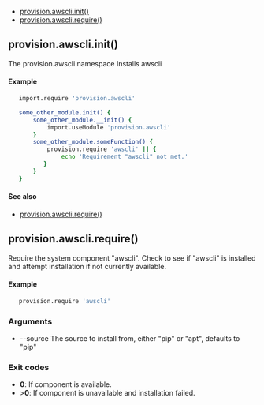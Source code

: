 
* [provision.awscli.init()](#provisionawscliinit)
* [provision.awscli.require()](#provisionawsclirequire)


## provision.awscli.init()

The provision.awscli namespace
Installs awscli

#### Example

```bash
   import.require 'provision.awscli'

   some_other_module.init() {
       some_other_module.__init() {
           import.useModule 'provision.awscli'
       }
       some_other_module.someFunction() {
           provision.require 'awscli' || {
               echo 'Requirement "awscli" not met.'
          }
       }
   }

```

#### See also

* [provision.awscli.require()](#provision.awscli.require())

## provision.awscli.require()

Require the system component "awscli".
Check to see if "awscli" is installed and attempt installation if not currently available.

#### Example

```bash
   provision.require 'awscli'

```

### Arguments

* --source The source to install from, either "pip" or "apt", defaults to "pip"

### Exit codes

* **0**:  If component is available.
* &gt;**0**:  If component is unavailable and installation failed.

